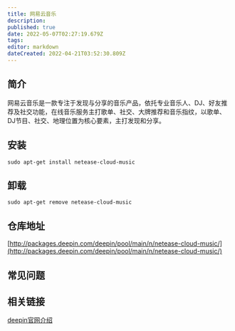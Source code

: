 ```yaml
---
title: 网易云音乐
description: 
published: true
date: 2022-05-07T02:27:19.679Z
tags: 
editor: markdown
dateCreated: 2022-04-21T03:52:30.809Z
---
```


## 简介

网易云音乐是一款专注于发现与分享的音乐产品，依托专业音乐人、DJ、好友推荐及社交功能，在线音乐服务主打歌单、社交、大牌推荐和音乐指纹，以歌单、DJ节目、社交、地理位置为核心要素，主打发现和分享。

## 安装

`sudo apt-get install netease-cloud-music`

## 卸载

`sudo apt-get remove netease-cloud-music`

## 仓库地址

[http://packages.deepin.com/deepin/pool/main/n/netease-cloud-music/](http://packages.deepin.com/deepin/pool/main/n/netease-cloud-music/)


## 常见问题


## 相关链接

[deepin官网介绍](https://www.deepin.org/cooperative/netease-cloud-music/)